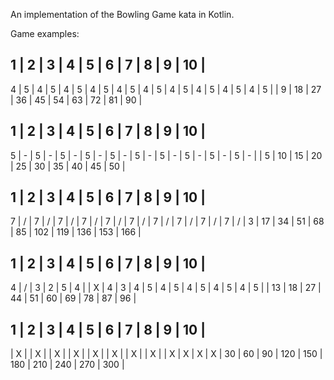 An implementation of the Bowling Game kata in Kotlin.

Game examples:

   1   |   2   |   3   |   4   |   5   |   6   |   7   |   8   |   9   |    10     |
------------------------------------------------------------------------------------
 4 | 5 | 4 | 5 | 4 | 5 | 4 | 5 | 4 | 5 | 4 | 5 | 4 | 5 | 4 | 5 | 4 | 5 | 4 | 5 |   |
   9   |   18  |   27  |   36  |   45  |   54  |   63  |   72  |   81  |    90     |


   1   |   2   |   3   |   4   |   5   |   6   |   7   |   8   |   9   |    10     |
------------------------------------------------------------------------------------
 5 | - | 5 | - | 5 | - | 5 | - | 5 | - | 5 | - | 5 | - | 5 | - | 5 | - | 5 | - |   |
   5   |   10  |   15  |   20  |   25  |   30  |   35  |   40  |   45  |    50     |


   1   |   2   |   3   |   4   |   5   |   6   |   7   |   8   |   9   |    10     |
------------------------------------------------------------------------------------
 7 | / | 7 | / | 7 | / | 7 | / | 7 | / | 7 | / | 7 | / | 7 | / | 7 | / | 7 | / | 3 |
   17  |   34  |   51  |   68  |   85  |  102  |  119  |  136  |  153  |    166    |


   1   |   2   |   3   |   4   |   5   |   6   |   7   |   8   |   9   |    10     |
------------------------------------------------------------------------------------
 4 | / | 3 | 2 | 5 | 4 |   | X | 4 | 3 | 4 | 5 | 4 | 5 | 4 | 5 | 4 | 5 | 4 | 5 |   |
   13  |   18  |   27  |   44  |   51  |   60  |   69  |   78  |   87  |    96     |


   1   |   2   |   3   |   4   |   5   |   6   |   7   |   8   |   9   |    10     |
------------------------------------------------------------------------------------
   | X |   | X |   | X |   | X |   | X |   | X |   | X |   | X |   | X | X | X | X |
   30  |   60  |   90  |  120  |  150  |  180  |  210  |  240  |  270  |    300    |
